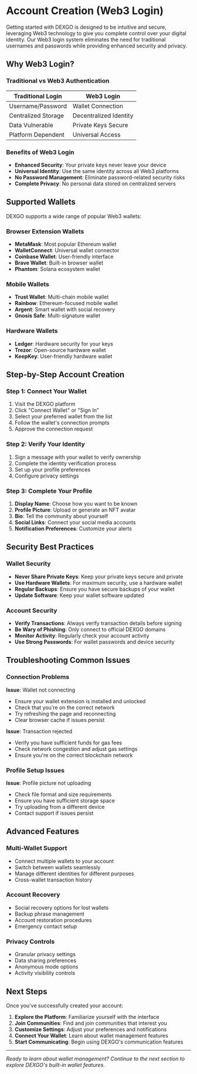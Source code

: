 # Account Creation (Web3 Login)

Getting started with DEXGO is designed to be intuitive and secure, leveraging Web3 technology to give you complete control over your digital identity. Our Web3 login system eliminates the need for traditional usernames and passwords while providing enhanced security and privacy.

## Why Web3 Login?

### Traditional vs Web3 Authentication

| Traditional Login | Web3 Login |
|------------------|------------|
| Username/Password | Wallet Connection |
| Centralized Storage | Decentralized Identity |
| Data Vulnerable | Private Keys Secure |
| Platform Dependent | Universal Access |

### Benefits of Web3 Login
- **Enhanced Security**: Your private keys never leave your device
- **Universal Identity**: Use the same identity across all Web3 platforms
- **No Password Management**: Eliminate password-related security risks
- **Complete Privacy**: No personal data stored on centralized servers

## Supported Wallets

DEXGO supports a wide range of popular Web3 wallets:

### Browser Extension Wallets
- **MetaMask**: Most popular Ethereum wallet
- **WalletConnect**: Universal wallet connector
- **Coinbase Wallet**: User-friendly interface
- **Brave Wallet**: Built-in browser wallet
- **Phantom**: Solana ecosystem wallet

### Mobile Wallets
- **Trust Wallet**: Multi-chain mobile wallet
- **Rainbow**: Ethereum-focused mobile wallet
- **Argent**: Smart wallet with social recovery
- **Gnosis Safe**: Multi-signature wallet

### Hardware Wallets
- **Ledger**: Hardware security for your keys
- **Trezor**: Open-source hardware wallet
- **KeepKey**: User-friendly hardware wallet

## Step-by-Step Account Creation

### Step 1: Connect Your Wallet
1. Visit the DEXGO platform
2. Click "Connect Wallet" or "Sign In"
3. Select your preferred wallet from the list
4. Follow the wallet's connection prompts
5. Approve the connection request

### Step 2: Verify Your Identity
1. Sign a message with your wallet to verify ownership
2. Complete the identity verification process
3. Set up your profile preferences
4. Configure privacy settings

### Step 3: Complete Your Profile
1. **Display Name**: Choose how you want to be known
2. **Profile Picture**: Upload or generate an NFT avatar
3. **Bio**: Tell the community about yourself
4. **Social Links**: Connect your social media accounts
5. **Notification Preferences**: Customize your alerts

## Security Best Practices

### Wallet Security
- **Never Share Private Keys**: Keep your private keys secure and private
- **Use Hardware Wallets**: For maximum security, use a hardware wallet
- **Regular Backups**: Ensure you have secure backups of your wallet
- **Update Software**: Keep your wallet software updated

### Account Security
- **Verify Transactions**: Always verify transaction details before signing
- **Be Wary of Phishing**: Only connect to official DEXGO domains
- **Monitor Activity**: Regularly check your account activity
- **Use Strong Passwords**: For wallet passwords and device security

## Troubleshooting Common Issues

### Connection Problems
**Issue**: Wallet not connecting
- Ensure your wallet extension is installed and unlocked
- Check that you're on the correct network
- Try refreshing the page and reconnecting
- Clear browser cache if issues persist

**Issue**: Transaction rejected
- Verify you have sufficient funds for gas fees
- Check network congestion and adjust gas settings
- Ensure you're on the correct blockchain network

### Profile Setup Issues
**Issue**: Profile picture not uploading
- Check file format and size requirements
- Ensure you have sufficient storage space
- Try uploading from a different device
- Contact support if issues persist

## Advanced Features

### Multi-Wallet Support
- Connect multiple wallets to your account
- Switch between wallets seamlessly
- Manage different identities for different purposes
- Cross-wallet transaction history

### Account Recovery
- Social recovery options for lost wallets
- Backup phrase management
- Account restoration procedures
- Emergency contact setup

### Privacy Controls
- Granular privacy settings
- Data sharing preferences
- Anonymous mode options
- Activity visibility controls

## Next Steps

Once you've successfully created your account:

1. **Explore the Platform**: Familiarize yourself with the interface
2. **Join Communities**: Find and join communities that interest you
3. **Customize Settings**: Adjust your preferences and notifications
4. **Connect Your Wallet**: Learn about wallet management features
5. **Start Communicating**: Begin using DEXGO's communication features

---

*Ready to learn about wallet management? Continue to the next section to explore DEXGO's built-in wallet features.*

